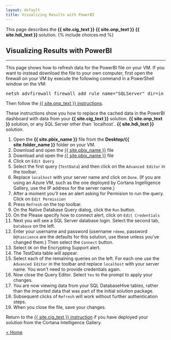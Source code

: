 ```yaml
---
layout: default
title: Visualizing Results with PowerBI
---
```


<div class="alert alert-success" role="alert"> This page describes the 
<strong>
<span class="cig">{{ site.cig_text }}</span>
<span class="onp">{{ site.onp_text }}</span>
<span class="hdi">{{ site.hdi_text }}</span> 
</strong>
solution.
{% include choices.md %}
</div> 

## Visualizing Results with PowerBI
-----------------------------------


<div class="alert alert-info cig" >
This page shows how to refresh data for the PowerBI file on your VM.  If you want to instead download the file to your own computer, first open the firewall on your VM by execute the following command in a PowerShell window on the VM:
<pre class="highlight">
netsh advfirewall firewall add rule name="SQLServer" dir=in action=allow protocol=tcp localport=1433 
</pre>
<p/>
Then follow the <a href="Visualize_Results.html?path=onp">{{ site.onp_text }} instructions</a>. 
</div>  
<p/>
These instructions show you how to replace the cached data in the PowerBI dashboard with data from your 
<span class="cig"><strong>{{ site.cig_text }}</strong> solution. </span>
<span class="onp"><strong>{{ site.onp_text }}</strong> solution, or any SQL Server other than `localhost`. </span>
<span class="hdi"><strong>{{ site.hdi_text }}</strong> solution. </span>
  
<ol>
<li class="cig">Open the <strong>{{ site.pbix_name }}</strong> file from the <strong>Desktop/{{ site.folder_name }}</strong> folder on your VM. </li>
<li class="onp">Download and open the <a href="{{ site.pbix_sqldownload_url }}" target="_blank">{{ site.pbix_name }}</a> file</li>
<li class="hdi">Download and open the <a href="{{ site.pbix_hdidownload_url }}" target="_blank">{{ site.pbix_name }}</a> file</li>
<li class="onp">Click on <code>Edit Query</code></li>
<li class="onp">Select the first query (<code>TestData</code>) and then click on the <code>Advanced Editor</code> in the toolbar.</li>
<li class="onp">Replace <code>localhost</code> with your server name and click on <code>Done</code>. (If you are using an Azure VM, such as the one deployed by Cortana Ingelligence Gallery, use the IP address for the server name.)</li>
<li class="onp">After a moment you'll see an alert asking for Permision to run the query.  Click on <code>Edit Permission</code> </li>


<li class="cig">Press <code>Refresh</code> on the top toolbar. </li>

<li class="sql">On the Native Database Query dialog, click the <code>Run</code> button.</li>

<li  class="onp">On the Please specify how to connect alert, click on <code>Edit Credentials</code></li>
<li class="sql">Next you will see a SQL Server database login. Select the second tab,  <code>Database</code> on the left.</li>
<li class="sql">Enter your username and password (username <code>rdemo</code>, password <code>D@tascience</code> are the defaults for this solution, use these unless you've changed them.)  Then select the <code>Connect</code> button.</li>
<li class="sql">Select <code>OK</code> on the Encrypting Support alert.</li>
<li class="onp">The TestData table will appear.</li>
<li class="onp"> Select each of the remaining queries on the left.  For each one use the <code>Advanced Editor</code> in the toolbar and replace <code>localhost</code> with your server name. You won't need to provide credentials again.</li>
<li class="onp">Now close the Query Editor.  Select <code>Yes</code> to the prompt to apply your changes.</li>
<li> You are now viewing data from your <span class="sql">SQL Database</span><span class="hdi">Hive tables</span>, rather than the imported data that was part of the initial solution package.</li>
<li>Subsequent clicks of <code>Refresh</code> will work without further authentication steps.</li>
<li>When you close the file, save your changes.</li>
</ol>

<div class="alert alert-info onp" role="alert">
Return to the <a href="Visualize_Results.html?path=cig">{{ site.cig_text }} instruction</a> if you have deployed your solution from the Cortana Intelligence Gallery.
</div>

[&lt; Home](index.html)